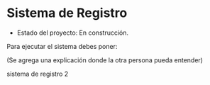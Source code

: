 <h1 >Sistema de Registro </h1>

- Estado del proyecto: En construcción.

Para ejecutar el sistema debes poner:

(Se agrega una explicación donde la otra persona pueda entender)

sistema de registro 2
